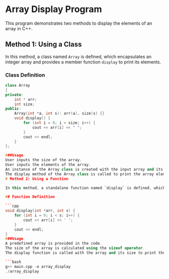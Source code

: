 # Array Display Program

This program demonstrates two methods to display the elements of an array in C++.

## Method 1: Using a Class

In this method, a class named `Array` is defined, which encapsulates an integer array and provides a member function `display` to print its elements.

### Class Definition

```cpp
class Array
{
private:
    int * arr;
    int size;
public:
    Array(int *a, int s): arr(a), size(s) {}
    void display() {
        for (int i = 0; i < size; i++) {
            cout << arr[i] << " ";
        }
        cout << endl;
    }
};

###Usage
User inputs the size of the array.
User inputs the elements of the array.
An instance of the Array class is created with the input array and its size.
The display method of the Array class is called to print the array elements.
# Method 2: Using a Function

In this method, a standalone function named `display` is defined, which takes an integer array and its size as arguments and prints its elements.

## Function Definition

```cpp
void display(int *arr, int s) {
    for (int i = 0; i < s; i++) {
        cout << arr[i] << ' ';
    }
    cout << endl;
}
###Usage
A predefined array is provided in the code.
The size of the array is calculated using the sizeof operator.
The display function is called with the array and its size to print the array elements.

```bash
g++ main.cpp -o array_display
./array_display

